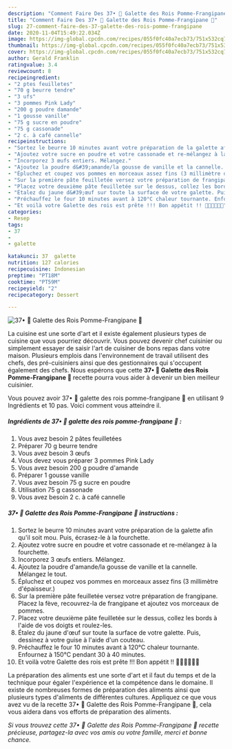 ```yaml
---
description: "Comment Faire Des 37• 👑 Galette des Rois Pomme-Frangipane 👑"
title: "Comment Faire Des 37• 👑 Galette des Rois Pomme-Frangipane 👑"
slug: 27-comment-faire-des-37-galette-des-rois-pomme-frangipane
date: 2020-11-04T15:49:22.034Z
image: https://img-global.cpcdn.com/recipes/055f0fc40a7ecb73/751x532cq70/37•-👑-galette-des-rois-pomme-frangipane-👑-photo-principale-de-la-recette.jpg
thumbnail: https://img-global.cpcdn.com/recipes/055f0fc40a7ecb73/751x532cq70/37•-👑-galette-des-rois-pomme-frangipane-👑-photo-principale-de-la-recette.jpg
cover: https://img-global.cpcdn.com/recipes/055f0fc40a7ecb73/751x532cq70/37•-👑-galette-des-rois-pomme-frangipane-👑-photo-principale-de-la-recette.jpg
author: Gerald Franklin
ratingvalue: 3.4
reviewcount: 8
recipeingredient:
- "2 ptes feuilletes"
- "70 g beurre tendre"
- "3 ufs"
- "3 pommes Pink Lady"
- "200 g poudre damande"
- "1 gousse vanille"
- "75 g sucre en poudre"
- "75 g cassonade"
- "2 c. à café cannelle"
recipeinstructions:
- "Sortez le beurre 10 minutes avant votre préparation de la galette afin qu&#39;il soit mou. Puis, écrasez-le à la fourchette."
- "Ajoutez votre sucre en poudre et votre cassonade et re-mélangez à la fourchette."
- "Incorporez 3 œufs entiers. Mélangez."
- "Ajoutez la poudre d&#39;amande/la gousse de vanille et la cannelle. Mélangez le tout."
- "Épluchez et coupez vos pommes en morceaux assez fins (3 millimètre d&#39;épaisseur.)"
- "Sur la première pâte feuilletée versez votre préparation de frangipane. Placez la fève, recouvrez-la de frangipane et ajoutez vos morceaux de pommes."
- "Placez votre deuxième pâte feuilletée sur le dessus, collez les bords à l&#39;aide de vos doigts et roulez-les."
- "Étalez du jaune d&#39;œuf sur toute la surface de votre galette. Puis, dessinez à votre guise à l&#39;aide d&#39;un couteau."
- "Préchauffez le four 10 minutes avant à 120°C chaleur tournante. Enfournez à 150°C pendant 30 à 40 minutes."
- "Et voilà votre Galette des rois est prête !!! Bon appétit !! 👸🏽🤴🏽👍🏽"
categories:
- Resep
tags:
- 37
- 
- galette

katakunci: 37  galette 
nutrition: 127 calories
recipecuisine: Indonesian
preptime: "PT18M"
cooktime: "PT59M"
recipeyield: "2"
recipecategory: Dessert

---
```



![37• 👑 Galette des Rois Pomme-Frangipane 👑](https://img-global.cpcdn.com/recipes/055f0fc40a7ecb73/751x532cq70/37•-👑-galette-des-rois-pomme-frangipane-👑-photo-principale-de-la-recette.jpg)

La cuisine est une sorte d'art et il existe également plusieurs types de cuisine que vous pourriez découvrir. Vous pouvez devenir chef cuisinier ou simplement essayer de saisir l'art de cuisiner de bons repas dans votre maison. Plusieurs emplois dans l'environnement de travail utilisent des chefs, des pré-cuisiniers ainsi que des gestionnaires qui s'occupent également des chefs. Nous espérons que cette <strong> 37• 👑 Galette des Rois Pomme-Frangipane 👑 </strong> recette pourra vous aider à devenir un bien meilleur cuisinier.

<!--inarticleads1-->

Vous pouvez avoir 37• 👑 galette des rois pomme-frangipane 👑 en utilisant 9 Ingrédients et 10 pas. Voici comment vous atteindre il.

##### Ingrédients de 37• 👑 galette des rois pomme-frangipane 👑 :

1. Vous avez besoin 2 pâtes feuilletées
1. Préparer 70 g beurre tendre
1. Vous avez besoin 3 œufs
1. Vous devez vous préparer 3 pommes Pink Lady
1. Vous avez besoin 200 g poudre d&#39;amande
1. Préparer 1 gousse vanille
1. Vous avez besoin 75 g sucre en poudre
1. Utilisation 75 g cassonade
1. Vous avez besoin 2 c. à café cannelle




<!--inarticleads2-->

##### 37• 👑 Galette des Rois Pomme-Frangipane 👑 instructions :

1. Sortez le beurre 10 minutes avant votre préparation de la galette afin qu&#39;il soit mou. Puis, écrasez-le à la fourchette.
1. Ajoutez votre sucre en poudre et votre cassonade et re-mélangez à la fourchette.
1. Incorporez 3 œufs entiers. Mélangez.
1. Ajoutez la poudre d&#39;amande/la gousse de vanille et la cannelle. Mélangez le tout.
1. Épluchez et coupez vos pommes en morceaux assez fins (3 millimètre d&#39;épaisseur.)
1. Sur la première pâte feuilletée versez votre préparation de frangipane. Placez la fève, recouvrez-la de frangipane et ajoutez vos morceaux de pommes.
1. Placez votre deuxième pâte feuilletée sur le dessus, collez les bords à l&#39;aide de vos doigts et roulez-les.
1. Étalez du jaune d&#39;œuf sur toute la surface de votre galette. Puis, dessinez à votre guise à l&#39;aide d&#39;un couteau.
1. Préchauffez le four 10 minutes avant à 120°C chaleur tournante. Enfournez à 150°C pendant 30 à 40 minutes.
1. Et voilà votre Galette des rois est prête !!! Bon appétit !! 👸🏽🤴🏽👍🏽




<!--inarticleads1-->

<p>
La préparation des aliments est une sorte d'art et il faut du temps et de la technique pour égaler l'expérience et la compétence dans le domaine. Il existe de nombreuses formes de préparation des aliments ainsi que plusieurs types d'aliments de différentes cultures. Appliquez ce que vous avez vu de la recette 37• 👑 Galette des Rois Pomme-Frangipane 👑, cela vous aidera dans vos efforts de préparation des aliments.
</p>

<p>
<i>Si vous trouvez cette 37• 👑 Galette des Rois Pomme-Frangipane 👑 recette précieuse, partagez-la avec vos amis ou votre famille, merci et bonne chance.</i>
</p>
